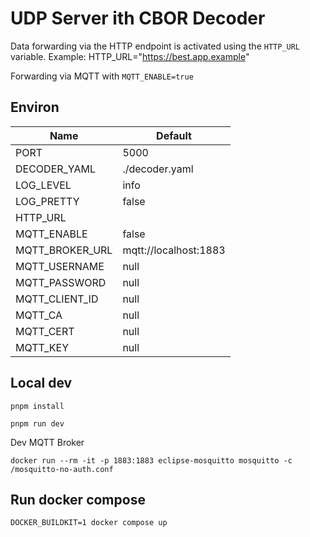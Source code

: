 # UDP Server ith CBOR Decoder

Data forwarding via the HTTP endpoint is activated using the `HTTP_URL` variable. Example: HTTP_URL="https://best.app.example"

Forwarding via MQTT with `MQTT_ENABLE=true`
## Environ

| Name | Default |
| ---  |-------- |
| PORT | 5000
| DECODER_YAML | ./decoder.yaml |
| LOG_LEVEL | info
| LOG_PRETTY | false
| HTTP_URL | |
| MQTT_ENABLE | false
| MQTT_BROKER_URL | mqtt://localhost:1883
| MQTT_USERNAME | null |
| MQTT_PASSWORD | null |
| MQTT_CLIENT_ID | null |
| MQTT_CA | null |
| MQTT_CERT | null |
| MQTT_KEY | null |

## Local dev

```
pnpm install

pnpm run dev
```

Dev MQTT Broker
```
docker run --rm -it -p 1883:1883 eclipse-mosquitto mosquitto -c /mosquitto-no-auth.conf
```

## Run docker compose

```
DOCKER_BUILDKIT=1 docker compose up
```
